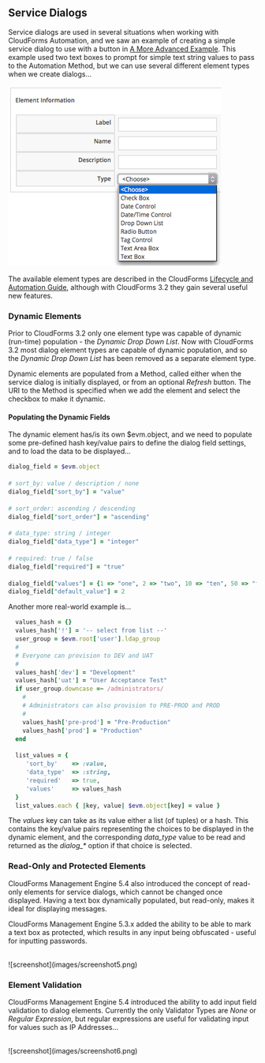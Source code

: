 ## Service Dialogs

Service dialogs are used in several situations when working with CloudForms Automation, and we saw an example of creating a simple service dialog to use with a button in [A More Advanced Example](../chapter4b/a_more_advanced_example.md). This example used two text boxes to prompt for simple text string values to pass to the Automation Method, but we can use several different element types when we create dialogs...

![screenshot](images/screenshot3.png)

The available element types are described in the CloudForms [Lifecycle and Automation Guide](https://access.redhat.com/documentation/en-US/Red_Hat_CloudForms/3.2/html-single/Lifecycle_and_Automation_Guide/index.html#sect-Service_Dialogs), although with CloudForms 3.2 they gain several useful new features.

### Dynamic Elements

Prior to CloudForms 3.2 only one element type was capable of dynamic (run-time) population - the _Dynamic Drop Down List_. Now with CloudForms 3.2 most dialog element types are capable of dynamic population, and so the _Dynamic Drop Down List_ has been removed as a separate element type.

Dynamic elements are populated from a Method, called either when the service dialog is initially displayed, or from an optional _Refresh_ button. The URI to the Method is specified when we add the element and select the checkbox to make it dynamic.

#### Populating the Dynamic Fields

The dynamic element has/is its own $evm.object, and we need to populate some pre-defined hash key/value pairs to define the dialog field settings, and to load the data to be displayed...


```ruby
dialog_field = $evm.object

# sort_by: value / description / none
dialog_field["sort_by"] = "value"

# sort_order: ascending / descending
dialog_field["sort_order"] = "ascending"

# data_type: string / integer
dialog_field["data_type"] = "integer"

# required: true / false
dialog_field["required"] = "true"

dialog_field["values"] = {1 => "one", 2 => "two", 10 => "ten", 50 => "fifty"}
dialog_field["default_value"] = 2
```

Another more real-world example is...

```ruby
  values_hash = {}
  values_hash['!'] = '-- select from list --'
  user_group = $evm.root['user'].ldap_group
  #
  # Everyone can provision to DEV and UAT
  #
  values_hash['dev'] = "Development"
  values_hash['uat'] = "User Acceptance Test"
  if user_group.downcase =~ /administrators/
    #
    # Administrators can also provision to PRE-PROD and PROD
    #
    values_hash['pre-prod'] = "Pre-Production"
    values_hash['prod'] = "Production"
  end

  list_values = {
     'sort_by'    => :value,
     'data_type'  => :string,
     'required'   => true,
     'values'     => values_hash
  }
  list_values.each { |key, value| $evm.object[key] = value }
```

The _values_ key can take as its value either a list (of tuples) or a hash. This contains the key/value pairs representing the choices to be displayed in the dynamic element, and the corresponding _data\_type_ value to be read and returned as the _dialog\_*_ option if that choice is selected.


### Read-Only and Protected Elements

CloudForms Management Engine 5.4 also introduced the concept of read-only elements for service dialogs, which cannot be changed once displayed. Having a text box dynamically populated, but read-only, makes it ideal for displaying messages.

CloudForms Management Engine 5.3.x added the ability to be able to mark a text box as protected, which results in any input being obfuscated - useful for inputting passwords.

<br>
![screenshot](images/screenshot5.png)


### Element Validation

CloudForms Management Engine 5.4 introduced the ability to add input field validation to dialog elements. Currently the only Validator Types are _None_ or  _Regular Expression_, but regular expressions are useful for validating input for values such as IP Addresses...

<br>
![screenshot](images/screenshot6.png)